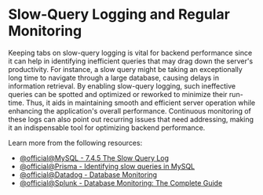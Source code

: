 # Slow-Query Logging and Regular Monitoring

Keeping tabs on slow-query logging is vital for backend performance since it can help in identifying inefficient queries that may drag down the server's productivity. For instance, a slow query might be taking an exceptionally long time to navigate through a large database, causing delays in information retrieval. By enabling slow-query logging, such ineffective queries can be spotted and optimized or reworked to minimize their run-time. Thus, it aids in maintaining smooth and efficient server operation while enhancing the application's overall performance. Continuous monitoring of these logs can also point out recurring issues that need addressing, making it an indispensable tool for optimizing backend performance.

Learn more from the following resources:

- [@official@MySQL - 7.4.5 The Slow Query Log](https://dev.mysql.com/doc/refman/8.0/en/slow-query-log.html)
- [@official@Prisma - Identifying slow queries in MySQL](https://www.prisma.io/dataguide/mysql/reading-and-querying-data/identifying-slow-queries)
- [@official@Datadog - Database Monitoring](https://docs.datadoghq.com/database_monitoring/)
- [@official@Splunk - Database Monitoring: The Complete Guide](https://www.splunk.com/en_us/blog/learn/database-monitoring.html)